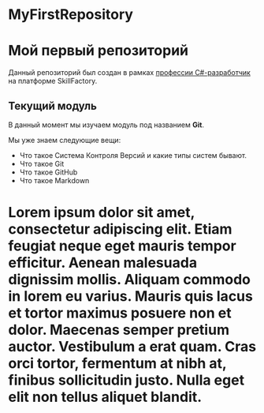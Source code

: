 # MyFirstRepository
# Мой первый репозиторий

Данный репозиторий был создан в рамках [профессии C#-разработчик](https://skillfactory.ru/csharp) на платформе SkillFactory.

## Текущий модуль
В данный момент мы изучаем модуль под названием **Git**.

Мы уже знаем следующие вещи:
* Что такое Система Контроля Версий и какие типы систем бывают.
* Что такое Git
* Что такое GitHub
* Что такое Markdown

# Lorem ipsum dolor sit amet, consectetur adipiscing elit. Etiam feugiat neque eget mauris tempor efficitur. Aenean malesuada dignissim mollis. Aliquam commodo in lorem eu varius. Mauris quis lacus et tortor maximus posuere non et dolor. Maecenas semper pretium auctor. Vestibulum a erat quam. Cras orci tortor, fermentum at nibh at, finibus sollicitudin justo. Nulla eget elit non tellus aliquet blandit.
